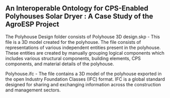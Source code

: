 ## An Interoperable Ontology for CPS-Enabled Polyhouses Solar Dryer : A Case Study of the AgroESP Project 

The Polyhouse Design folder consists of
Polyhouse 3D design.skp - This file is a 3D model created for the polyhouse. The file consists of representations of various independent entities present in the polyhouse. These entities are created by manually grouping logical components which includes various structural components, building elements, CPS components, and material details of the polyhouse.

Polyhouse.ifc - The file contains a 3D model of the polyhouse exported in the open Industry Foundation Classes (IFC) format. IFC is a global standard designed for sharing and exchanging information across the construction and management sectors.
